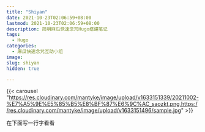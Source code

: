 ```yaml
---
title: "Shiyan"
date: 2021-10-23T02:06:59+08:00
lastmod: 2021-10-23T02:06:59+08:00
description: 简明麻瓜快速念咒Hugo搭建笔记
tags:
  - Hugo
categories:
  - 麻瓜快速念咒互助小组
image: 
slug: shiyan
hidden: true

---
```


{{< carousel "https://res.cloudinary.com/mantyke/image/upload/v1633151339/20211002-%E7%A5%9E%E5%85%B5%E8%BF%87%E6%9C%AC_saozkt.png,https://res.cloudinary.com/mantyke/image/upload/v1633151496/sample.jpg" >}}

在下面写一行字看看